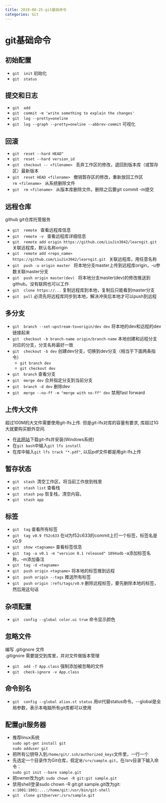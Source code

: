 ```yaml
---
title: 2019-08-25-git基础命令
categories: Git
---
```

# git基础命令  

## 初始配置  
  * `git  init` 初始化  
  * `git  status`  

## 提交和日志  
  * `git  add`  
  * `git  commit -m 'write something to explain the changes'`  
  * `git  log --pretty=oneline `  
  * `git  log --graph --pretty=oneline --abbrev-commit` 可视化  

## 回滚  
  * `git  reset --hard HEAD^ `  
  * `git  reset --hard version_id `  
  * `git  checkout -- <filename> ` 丢弃工作区的修改，退回到版本库（或暂存区）最新版本  
  * `git  reset HEAD <filename> ` 撤销暂存区的修改，重新放回工作区  
`rm <filename> ` 从系统删除文件  
  * `git  rm <filename> ` 从版本库删除文件。删除之后要git commit -m提交  

## 远程仓库  
github git仓库托管服务  
  * `git  remote ` 查看远程库信息  
  * `git  remote -v ` 查看远程库详细信息  
  * `git  remote add origin https://github.com/LiuJin3042/learngit.git ` 关联远程库，默认名称origin  
  * `git  remote add <repo_name> https://github.com/LiuJin3042/learngit.git ` 关联远程库，用任意名称  
  * `git  push -u origin master ` 将本地分支master上传到远程库origin，-u参数关联master分支  
  * `git  push origin master(dev) ` 将本地分支master(dev)的修改推送到github。没有联网也可以工作  
  * `git  clone https://...` 复制远程库到本地，复制后只能看到master分支  
  * `git  pull` 必须先将远程库同步到本地，解决冲突后本地才可以push到远程  

## 多分支  
  * `git  branch --set-upstream-to=origin/dev dev` 将本地的dev和远程的dev链接起来  
  * `git  checkout -b branch-name origin/branch-name` 本地创建和远程分支对应的分支，分支名称最好一致  
  * `git  checkout -b dev` 创建dev分支，切换到dev分支（相当于下面两条指令）  
    * `git branch dev `  
    * `git checkout dev`  
  * `git  branch` 查看分支  
  * `git  merge dev` 合并指定分支到当前分支  
  * `git  branch -d dev` 删除dev  
  * `git  merge --no-ff -m "merge with no-ff" dev` 禁用fast forward  

## 上传大文件

超过100M的大文件需要使用git-lfs上传. 但是git-lfs对库的容量有要求, 库超过1G大就要购买额外空间.

* 在[此网站](git-lfs.github.com)下载git-lfs并安装(Windows系统)
* 在`git bash`中输入`git lfs install`
* 在库中输入`git lfs track "*.pdf"`, 以后pdf文件都是用git-lfs上传



## 暂存状态  
  * `git  stash `清空工作区，将当前工作放到栈里  
  * `git  stash list` 查看栈  
  * `git  stash pop` 恢复栈，清空内容。  
  * `git  stash app`  

## 标签  
  * `git  tag` 查看所有标签  
  * `git  tag v0.9 f52c633` 在id为f52c633的commit上打一个标签，标签名是v0.9  
  * `git  show <tagname>` 查看标签信息  
  * `git  tag -a v0.1 -m "version 0.1 released" 1094adb` -a添加标签名称，-m添加备注  
  * `git  tag -d <tagname>`  
  * `git  push origin <tagname>` 将本地的标签推到远程  
  * `git  push origin --tags` 推送所有标签  
  * `git  push origin :refs/tags/v0.9` 删除远程标签，要先删除本地的标签，然后用这句话  

## 杂项配置  
  * `git  config --global color.ui true` 命令显示颜色  

## 忽略文件  
编写 .gitignore 文件  
.gitignore 需要提交到库里，并对文件做版本管理  
  * `git  add -f App.class` 强制添加被忽略的文件  
  * `git  check-ignore -v App.class`  

## 命令别名  
  * `git  config --global alias.st status` 用st代替status命令。--global是全局参数，表示本电脑所有git库都可以使用  

## 配置git服务器  
  * 推荐linux系统  
`sudo apt-get install git`  
`sudo adduser git`  
  * 把所有公钥导入到`/home/git/.ssh/authorized_keys`文件里，一行一个  
  * 先选定一个目录作为Git仓库，假定`是/srv/sample.git`，在/srv目录下输入命令：  
`sudo git init --bare sample.git`  
  * 把owner改为git: `sudo chown -R git:git sample.git`  
  * 禁用shell登录sudo chown -R git:git sample.git改为git: `x:1001:1001:...:/home/git:/usr/bin/git-shell`  
  * `git  clone git@server:/srv/sample.git`  
